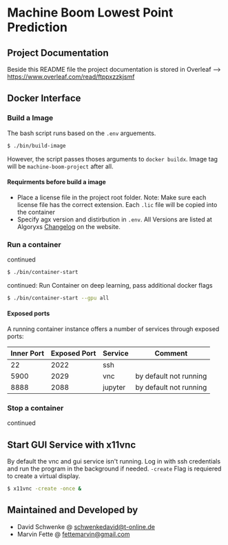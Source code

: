# Machine Boom Lowest Point Prediction
## Project Documentation
Beside this README file the project documentation is stored in Overleaf --> https://www.overleaf.com/read/ftppxzzkjsmf

## Docker Interface
### Build a Image
The bash script runs based on the `.env` arguements.
```bash
$ ./bin/build-image
```
However, the script passes thoses arguments to `docker buildx`. Image tag will be `machine-boom-project` after all.

#### Requirments before build a image
- Place a license file in the project root folder. Note: Make sure each license file has the correct extension. Each `.lic` file will be copied into the container
- Specify agx version and distirbution in `.env`. All Versions are listed at Algoryxs [Changelog](https://www.algoryx.se/documentation/complete/agx/tags/latest/doc/UserManual/source/changelog.html) on the website.

### Run a container
continued
```bash
$ ./bin/container-start
```

continued: Run Container on deep learning, pass additional docker flags
```bash
$ ./bin/container-start --gpu all
```

#### Exposed ports
A running container instance offers a number of services through exposed ports:

|Inner Port|Exposed Port|Service|Comment|
|--|--|--|--|
|22|2022|ssh||
|5900|2029|vnc|by default not running|
|8888|2088|jupyter|by default not running|

### Stop a container
continued

## Start GUI Service with x11vnc
By default the vnc and gui service isn't running. Log in with ssh credentials and run the program in the background if needed.
`-create` Flag is requiered to create a virtual display.
```bash
$ x11vnc -create -once &
```

## Maintained and Developed by
- David Schwenke @ schwenkedavid@t-online.de
- Marvin Fette @ fettemarvin@gmail.com
